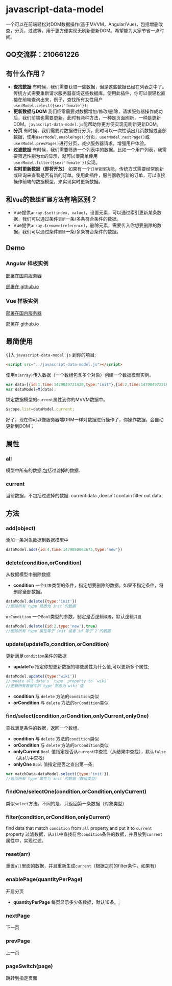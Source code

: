 # javascript-data-model
一个可以在前端轻松对DOM数据操作(基于MVVM，Angular/Vue)，包括增删改查，分页，过滤等，用于更方便实现无刷新更新DOM。希望能为大家节省一点时间。
## QQ交流群：210661226

## 有什么作用？
- **查找数据** 有时候，我们需要获取一些数据，但是这些数据已经在列表之中了。传统方式需要重新请求服务器查询这些数据库。使用此插件，你可以很轻松直接在前端查询出来，例子，查找所有女性用户`userModel.select({sex:'female'})`;
- **更新数据与DOM** 我们经常需要对数据增加/修改/删除，请求服务器操作成功后，我们前端也需要更新。此时有两种方法，一种是页面刷新，一种是更新DOM。`javascript-data-model.js`能帮助你更方便实现无刷新更新DOM。
- **分页**  有时候，我们需要对数据进行分页，此时可以一次性读出几页数据或全部数据，使用`userModel.enablePage()`分页，`userModel.nextPage()`或`userModel.prevPage()`进行分页，减少服务器请求，增强用户体验。
- **过滤数据** 有时候，我们需要筛选一个列表中的数据。比如一个用户列表，我需要筛选性别为`女`的显示，就可以很简单使用`userModel.filter({sex:'female'})`实现。
- **实时更新数据（即将开放）** 如果有一个`订单管理`功能，传统方式需要经常刷新或轮询来查看是否有新的订单。使用此插件，服务器收到新的订单，可以直接操作前端的数据模型，来实现实时更新数据。

## 和`Vue`的`数组扩展方法`有啥区别？
- Vue提供`array.$set(index, value)`，设置元素，可以通过索引更新某条数据，我们可以通过条件`更新`一条/多条符合条件的数据。
- Vue提供`array.$remove(reference)`，删除元素，需要传入你想要删除的数据，我们可以通过条件`删除`一条/多条符合条件的数据。

## Demo
### Angular 样板实例

[部署在国内服务器](http://liaolunhui.hhappkf.com/javascript-data-model/demo/angular.html)

[部署在 github.io](https://liaolunhui.github.io/javascript-data-model/demo/angular.html)

### Vue 样板实例

[部署在国内服务器](http://liaolunhui.hhappkf.com/javascript-data-model/demo/vue.html)

[部署在 github.io](https://liaolunhui.github.io/javascript-data-model/demo/vue.html)



## 最简使用
引入 `javascript-data-model.js` 到你的项目;
``` html
<script src="../javascript-data-model.js"></script>
```

使用`M(array)`传入数据（一个数组包含多个对象）创建一个数据模型实例。
``` js
var data=[{id:1,time:1479049721429,type:"init"},{id:2,time:1479049722163,type:"init"},{id:3,time:1479049722594,type:"init"}];
var dataModel=M(data);
```
绑定数据模型的`current`属性到你的MVVM数据中。

``` js
$scope.list=dataModel.current;
```

好了，现在你可以像服务器端ORM一样对数据进行操作了，你操作数据，会自动更新到DOM；

## 属性
### all

模型中所有的数据,包括过滤掉的数据.
### current
当前数据，不包括过滤掉的数据.
current data ,doesn't contain filter out data.

## 方法
### add(object)
添加一条对象数据到数据模型中
``` js
dataModel.add({id:4,time:1479050063675,type:'new'})
```

### delete(condition,orCondition)
从数据模型中删除数据
- **condition** 一个`对象`类型的条件，指定想要删除的数据。如果不指定条件，将删除全部数据。
``` js
dataModel.delete({type:'init'})
//删除所有`type`熟悉为`init`的数据
```
`orCondition` 一个`Bool`类型的参数，制定是否逻辑`或者`，默认逻辑`并且`
``` js
dataModel.delete({id:2,type:'new'},true)
//删除所有`type`属性等于`init`或者`id`等于`2`的数据
```

### update(updateTo,condition,orCondition)
更新满足`condition`条件的数据
- **updateTo** 指定你想更新数据的哪些属性为什么值,可以更新多个属性;
``` js
dataModel.update({type:'wiki'})
//update all data's `type` property to `wiki`
//更新所有数据中的`type`熟悉为`wiki`值
```

- **condition**
 与 `delete` 方法的`condition`类似
- **orCondition**
 与 `delete` 方法的`orCondition`类似

### find/select(condition,orCondition,onlyCurrent,onlyOne)
查找满足条件的数据，返回一个数组。
- **condition** 与 `delete` 方法的`condition`类似
- **orCondition** 与 `delete` 方法的`orCondition`类似
- **onlyCurrent** `Bool` 值指定是否从`current`中查找（从结果中查找），默认`false`（从`all`中查找）
- **onlyOne** `Bool` 值指定是否之查出第一条;
``` js
var matchData=dataModel.select({type:'init'})
//返回所有`type`属性为`init`的数据（数组类型）
```

### findOne/selectOne(condition,orCondition,onlyCurrent)
类似`select`方法。不同的是，只返回第一条数据（对象类型）

### filter(condition,orCondition,onlyCurrent)

find data that match `condition` from `all` property,and put it to `current` property
过滤数据，从`all`中查找符合`condition`条件的数据，并且放到`current`属性中，实现过滤。

### reset(arr)
重置`all`里面的数据，并且重新生成`current`（根据之前的filter条件，如果有）

### enablePage(quantityPerPage)
开启分页
- **quantityPerPage** 每页显示多少条数据，默认10条。;

### nextPage
下一页
### prevPage
上一页

### pageSwitch(page)
跳转到指定页面
